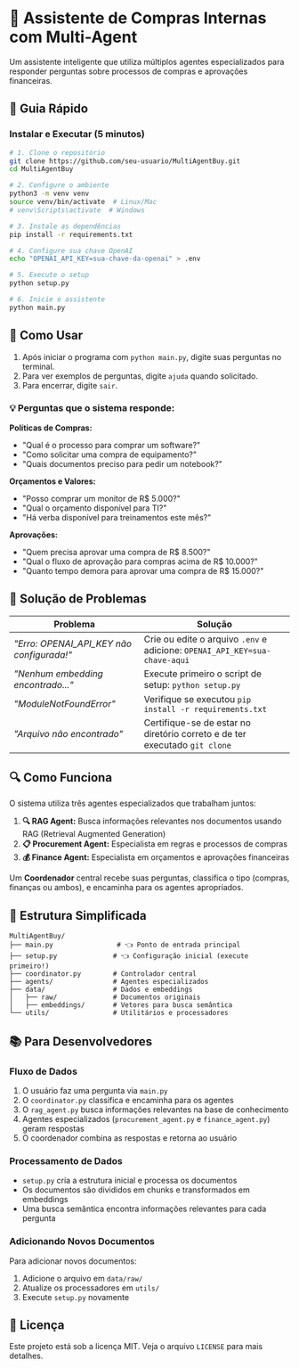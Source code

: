 # 🧠 Assistente de Compras Internas com Multi-Agent

Um assistente inteligente que utiliza múltiplos agentes especializados para responder perguntas sobre processos de compras e aprovações financeiras.

## 🚀 Guia Rápido

### Instalar e Executar (5 minutos)
```bash
# 1. Clone o repositório
git clone https://github.com/seu-usuario/MultiAgentBuy.git
cd MultiAgentBuy

# 2. Configure o ambiente
python3 -m venv venv
source venv/bin/activate  # Linux/Mac
# venv\Scripts\activate  # Windows

# 3. Instale as dependências
pip install -r requirements.txt

# 4. Configure sua chave OpenAI
echo "OPENAI_API_KEY=sua-chave-da-openai" > .env

# 5. Execute o setup
python setup.py

# 6. Inicie o assistente
python main.py
```

## 💬 Como Usar

1. Após iniciar o programa com `python main.py`, digite suas perguntas no terminal.
2. Para ver exemplos de perguntas, digite `ajuda` quando solicitado.
3. Para encerrar, digite `sair`.

### 💡 Perguntas que o sistema responde:

**Políticas de Compras:**
- "Qual é o processo para comprar um software?"
- "Como solicitar uma compra de equipamento?"
- "Quais documentos preciso para pedir um notebook?"

**Orçamentos e Valores:**
- "Posso comprar um monitor de R$ 5.000?"
- "Qual o orçamento disponível para TI?"
- "Há verba disponível para treinamentos este mês?"

**Aprovações:**
- "Quem precisa aprovar uma compra de R$ 8.500?"
- "Qual o fluxo de aprovação para compras acima de R$ 10.000?"
- "Quanto tempo demora para aprovar uma compra de R$ 15.000?"

## 🔧 Solução de Problemas

| Problema | Solução |
|----------|---------|
| *"Erro: OPENAI_API_KEY não configurada!"* | Crie ou edite o arquivo `.env` e adicione: `OPENAI_API_KEY=sua-chave-aqui` |
| *"Nenhum embedding encontrado..."* | Execute primeiro o script de setup: `python setup.py` |
| *"ModuleNotFoundError"* | Verifique se executou `pip install -r requirements.txt` |
| *"Arquivo não encontrado"* | Certifique-se de estar no diretório correto e de ter executado `git clone` |

## 🔍 Como Funciona

O sistema utiliza três agentes especializados que trabalham juntos:

1. **🔍 RAG Agent:** Busca informações relevantes nos documentos usando RAG (Retrieval Augmented Generation)
2. **📋 Procurement Agent:** Especialista em regras e processos de compras
3. **💰 Finance Agent:** Especialista em orçamentos e aprovações financeiras

Um **Coordenador** central recebe suas perguntas, classifica o tipo (compras, finanças ou ambos), e encaminha para os agentes apropriados.

## 📂 Estrutura Simplificada

```
MultiAgentBuy/
├── main.py                # 👈 Ponto de entrada principal
├── setup.py              # 👈 Configuração inicial (execute primeiro!)
├── coordinator.py        # Controlador central
├── agents/               # Agentes especializados 
├── data/                 # Dados e embeddings
│   ├── raw/              # Documentos originais
│   ├── embeddings/       # Vetores para busca semântica
└── utils/                # Utilitários e processadores
```

## 📚 Para Desenvolvedores

### Fluxo de Dados
1. O usuário faz uma pergunta via `main.py`
2. O `coordinator.py` classifica e encaminha para os agentes
3. O `rag_agent.py` busca informações relevantes na base de conhecimento
4. Agentes especializados (`procurement_agent.py` e `finance_agent.py`) geram respostas
5. O coordenador combina as respostas e retorna ao usuário

### Processamento de Dados
- `setup.py` cria a estrutura inicial e processa os documentos
- Os documentos são divididos em chunks e transformados em embeddings
- Uma busca semântica encontra informações relevantes para cada pergunta

### Adicionando Novos Documentos
Para adicionar novos documentos:
1. Adicione o arquivo em `data/raw/`
2. Atualize os processadores em `utils/`
3. Execute `setup.py` novamente

## 📝 Licença

Este projeto está sob a licença MIT. Veja o arquivo `LICENSE` para mais detalhes.


